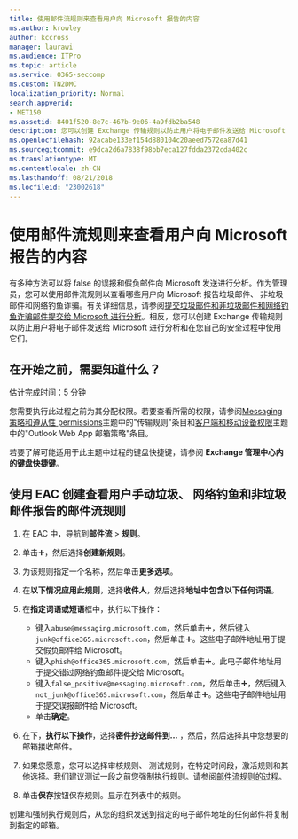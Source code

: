```yaml
---
title: 使用邮件流规则来查看用户向 Microsoft 报告的内容
ms.author: krowley
author: kccross
manager: laurawi
ms.audience: ITPro
ms.topic: article
ms.service: O365-seccomp
ms.custom: TN2DMC
localization_priority: Normal
search.appverid:
- MET150
ms.assetid: 8401f520-8e7c-467b-9e06-4a9fdb2ba548
description: 您可以创建 Exchange 传输规则以防止用户将电子邮件发送给 Microsoft 进行分析和在您自己的安全过程中使用它们
ms.openlocfilehash: 92acabe133ef154d880104c20aeed7572ea87d41
ms.sourcegitcommit: e9dca2d6a7838f98bb7eca127fdda2372cda402c
ms.translationtype: MT
ms.contentlocale: zh-CN
ms.lasthandoff: 08/21/2018
ms.locfileid: "23002618"
---
```

# <a name="use-mail-flow-rules-to-see-what-your-users-are-reporting-to-microsoft"></a>使用邮件流规则来查看用户向 Microsoft 报告的内容

有多种方法可以将 false 的误报和假负邮件向 Microsoft 发送进行分析。作为管理员，您可以使用邮件流规则以查看哪些用户向 Microsoft 报告垃圾邮件、 非垃圾邮件和网络钓鱼诈骗。有关详细信息，请参阅[提交垃圾邮件和非垃圾邮件和网络钓鱼诈骗邮件提交给 Microsoft 进行分析](submit-spam-non-spam-and-phishing-scam-messages-to-microsoft-for-analysis.md)。相反，您可以创建 Exchange 传输规则以防止用户将电子邮件发送给 Microsoft 进行分析和在您自己的安全过程中使用它们。
  
## <a name="what-do-you-need-to-know-before-you-begin"></a>在开始之前，需要知道什么？

估计完成时间：5 分钟
  
您需要执行此过程之前为其分配权限。若要查看所需的权限，请参阅[Messaging 策略和遵从性 permissions](http://technet.microsoft.com/library/ec4d3b9f-b85a-4cb9-95f5-6fc149c3899b.aspx)主题中的"传输规则"条目和[客户端和移动设备权限](http://technet.microsoft.com/library/57eca42a-5a7f-4c65-89f0-7a84f2dbea19.aspx)主题中的"Outlook Web App 邮箱策略"条目。 
  
若要了解可能适用于此主题中过程的键盘快捷键，请参阅 **Exchange 管理中心内的键盘快捷键**。
  
## <a name="use-the-eac-to-create-a-mail-flow-rule-to-view-users-manual-junk-phishing-and-not-junk-reports"></a>使用 EAC 创建查看用户手动垃圾、 网络钓鱼和非垃圾邮件报告的邮件流规则

1. 在 EAC 中，导航到**邮件流** \> **规则**。
    
2. 单击![添加图标](media/ITPro-EAC-AddIcon.gif)，然后选择**创建新规则**。
    
3. 为该规则指定一个名称，然后单击**更多选项**。
    
4. 在**以下情况应用此规则**，选择**收件人**，然后选择**地址中包含以下任何词语**。
    
5. 在**指定词语或短语**框中，执行以下操作： 
    - 键入`abuse@messaging.microsoft.com`，然后单击![添加图标](media/ITPro-EAC-AddIcon.gif)，然后键入`junk@office365.microsoft.com`，然后单击![添加图标](media/ITPro-EAC-AddIcon.gif)。这些电子邮件地址用于提交假负邮件给 Microsoft。
    - 键入`phish@office365.microsoft.com`，然后单击![添加图标](media/ITPro-EAC-AddIcon.gif)。此电子邮件地址用于提交错过网络钓鱼邮件提交给 Microsoft。
    - 键入`false_positive@messaging.microsoft.com`，然后单击![添加图标](media/ITPro-EAC-AddIcon.gif)，然后键入`not_junk@office365.microsoft.com`，然后单击![添加图标](media/ITPro-EAC-AddIcon.gif)。这些电子邮件地址用于提交误报邮件给 Microsoft。
    - 单击**确定**。
    
6. 在下，**执行以下操作**，选择**密件抄送邮件到...** ，然后，然后选择其中您想要的邮箱接收邮件。 
    
7. 如果您愿意，您可以选择审核规则、 测试规则，在特定时间段，激活规则和其他选择。我们建议测试一段之前您强制执行规则。请参阅[邮件流规则的过程](https://docs.microsoft.com/Exchange/policy-and-compliance/mail-flow-rules/mail-flow-rule-procedures)。 
    
8. 单击**保存**按钮保存规则。显示在列表中的规则。 
    
创建和强制执行规则后，从您的组织发送到指定的电子邮件地址的任何邮件将复制到指定的邮箱。
  

